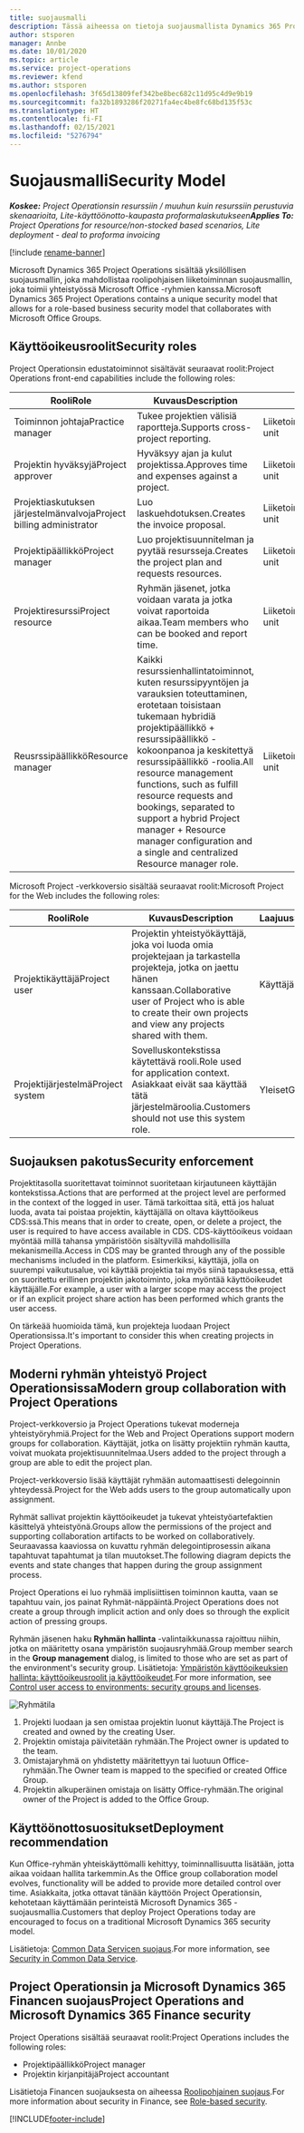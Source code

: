 ```yaml
---
title: suojausmalli
description: Tässä aiheessa on tietoja suojausmallista Dynamics 365 Project Operationsissa.
author: stsporen
manager: Annbe
ms.date: 10/01/2020
ms.topic: article
ms.service: project-operations
ms.reviewer: kfend
ms.author: stsporen
ms.openlocfilehash: 3f65d13809fef342be8bec682c11d95c4d9e9b19
ms.sourcegitcommit: fa32b1893286f20271fa4ec4be8fc68bd135f53c
ms.translationtype: HT
ms.contentlocale: fi-FI
ms.lasthandoff: 02/15/2021
ms.locfileid: "5276794"
---
```

# <a name="security-model"></a><span data-ttu-id="8d24d-103">Suojausmalli</span><span class="sxs-lookup"><span data-stu-id="8d24d-103">Security Model</span></span>

<span data-ttu-id="8d24d-104">_**Koskee:** Project Operationsin resurssiin / muuhun kuin resurssiin perustuvia skenaarioita, Lite-käyttöönotto-kaupasta proformalaskutukseen_</span><span class="sxs-lookup"><span data-stu-id="8d24d-104">_**Applies To:** Project Operations for resource/non-stocked based scenarios, Lite deployment - deal to proforma invoicing_</span></span>

[!include [rename-banner](~/includes/cc-data-platform-banner.md)]

<span data-ttu-id="8d24d-105">Microsoft Dynamics 365 Project Operations sisältää yksilöllisen suojausmallin, joka mahdollistaa roolipohjaisen liiketoiminnan suojausmallin, joka toimii yhteistyössä Microsoft Office -ryhmien kanssa.</span><span class="sxs-lookup"><span data-stu-id="8d24d-105">Microsoft Dynamics 365 Project Operations contains a unique security model that allows for a role-based business security model that collaborates with Microsoft Office Groups.</span></span> 


## <a name="security-roles"></a><span data-ttu-id="8d24d-106">Käyttöoikeusroolit</span><span class="sxs-lookup"><span data-stu-id="8d24d-106">Security roles</span></span>
<span data-ttu-id="8d24d-107">Project Operationsin edustatoiminnot sisältävät seuraavat roolit:</span><span class="sxs-lookup"><span data-stu-id="8d24d-107">Project Operations front-end capabilities include the following roles:</span></span>

| <span data-ttu-id="8d24d-108">Rooli</span><span class="sxs-lookup"><span data-stu-id="8d24d-108">Role</span></span>                          | <span data-ttu-id="8d24d-109">Kuvaus</span><span class="sxs-lookup"><span data-stu-id="8d24d-109">Description</span></span>                                                                                                                                                                 | <span data-ttu-id="8d24d-110">Laajuus</span><span class="sxs-lookup"><span data-stu-id="8d24d-110">Scope</span></span> |
|-------------------------------|-----------------------------------------------------------------------------------------------------------------------------------------------------------------------------|------|
| <span data-ttu-id="8d24d-111">Toiminnon johtaja</span><span class="sxs-lookup"><span data-stu-id="8d24d-111">Practice manager</span></span>              | <span data-ttu-id="8d24d-112">Tukee projektien välisiä raportteja.</span><span class="sxs-lookup"><span data-stu-id="8d24d-112">Supports cross-project reporting.</span></span>                                                                                                            | <span data-ttu-id="8d24d-113">Liiketoimintayksikkö</span><span class="sxs-lookup"><span data-stu-id="8d24d-113">Business unit</span></span>              |
| <span data-ttu-id="8d24d-114">Projektin hyväksyjä</span><span class="sxs-lookup"><span data-stu-id="8d24d-114">Project approver</span></span>              | <span data-ttu-id="8d24d-115">Hyväksyy ajan ja kulut projektissa.</span><span class="sxs-lookup"><span data-stu-id="8d24d-115">Approves time and expenses against a project.</span></span>                                                                                                                              | <span data-ttu-id="8d24d-116">Liiketoimintayksikkö</span><span class="sxs-lookup"><span data-stu-id="8d24d-116">Business unit</span></span> |
| <span data-ttu-id="8d24d-117">Projektiaskutuksen järjestelmänvalvoja</span><span class="sxs-lookup"><span data-stu-id="8d24d-117">Project billing administrator</span></span> | <span data-ttu-id="8d24d-118">Luo laskuehdotuksen.</span><span class="sxs-lookup"><span data-stu-id="8d24d-118">Creates the invoice proposal.</span></span>                                                                                                                                                 | <span data-ttu-id="8d24d-119">Liiketoimintayksikkö</span><span class="sxs-lookup"><span data-stu-id="8d24d-119">Business unit</span></span> |
| <span data-ttu-id="8d24d-120">Projektipäällikkö</span><span class="sxs-lookup"><span data-stu-id="8d24d-120">Project manager</span></span>               | <span data-ttu-id="8d24d-121">Luo projektisuunnitelman ja pyytää resursseja.</span><span class="sxs-lookup"><span data-stu-id="8d24d-121">Creates the project plan and requests resources.</span></span>                                                                                                                              | <span data-ttu-id="8d24d-122">Liiketoimintayksikkö</span><span class="sxs-lookup"><span data-stu-id="8d24d-122">Business unit</span></span> |
| <span data-ttu-id="8d24d-123">Projektiresurssi</span><span class="sxs-lookup"><span data-stu-id="8d24d-123">Project resource</span></span>              | <span data-ttu-id="8d24d-124">Ryhmän jäsenet, jotka voidaan varata ja jotka voivat raportoida aikaa.</span><span class="sxs-lookup"><span data-stu-id="8d24d-124">Team members who can be booked and report time.</span></span>                                                                                                          | <span data-ttu-id="8d24d-125">Liiketoimintayksikkö</span><span class="sxs-lookup"><span data-stu-id="8d24d-125">Business unit</span></span>|
| <span data-ttu-id="8d24d-126">Reusrssipäällikkö</span><span class="sxs-lookup"><span data-stu-id="8d24d-126">Resource manager</span></span>              | <span data-ttu-id="8d24d-127">Kaikki resurssienhallintatoiminnot, kuten resurssipyyntöjen ja varauksien toteuttaminen, erotetaan toisistaan tukemaan hybridiä projektipäällikkö + resurssipäällikkö -kokoonpanoa ja keskitettyä resurssipäällikkö -roolia.</span><span class="sxs-lookup"><span data-stu-id="8d24d-127">All resource management functions, such as fulfill resource requests and bookings, separated to support a hybrid Project manager + Resource manager configuration and a single and centralized Resource manager role.</span></span> | <span data-ttu-id="8d24d-128">Liiketoimintayksikkö</span><span class="sxs-lookup"><span data-stu-id="8d24d-128">Business unit</span></span> |


<span data-ttu-id="8d24d-129">Microsoft Project -verkkoversio sisältää seuraavat roolit:</span><span class="sxs-lookup"><span data-stu-id="8d24d-129">Microsoft Project for the Web includes the following roles:</span></span>

| <span data-ttu-id="8d24d-130">Rooli</span><span class="sxs-lookup"><span data-stu-id="8d24d-130">Role</span></span>           | <span data-ttu-id="8d24d-131">Kuvaus</span><span class="sxs-lookup"><span data-stu-id="8d24d-131">Description</span></span>                                                                                                        | <span data-ttu-id="8d24d-132">Laajuus</span><span class="sxs-lookup"><span data-stu-id="8d24d-132">Scope</span></span>  |
|----------------|--------------------------------------------------------------------------------------------------------------------|--------|
| <span data-ttu-id="8d24d-133">Projektikäyttäjä</span><span class="sxs-lookup"><span data-stu-id="8d24d-133">Project user</span></span>   | <span data-ttu-id="8d24d-134">Projektin yhteistyökäyttäjä, joka voi luoda omia projektejaan ja tarkastella projekteja, jotka on jaettu hänen kanssaan.</span><span class="sxs-lookup"><span data-stu-id="8d24d-134">Collaborative user of Project   who is able to create their own projects and view any projects shared with   them.</span></span> | <span data-ttu-id="8d24d-135">Käyttäjä</span><span class="sxs-lookup"><span data-stu-id="8d24d-135">User</span></span>   |
| <span data-ttu-id="8d24d-136">Projektijärjestelmä</span><span class="sxs-lookup"><span data-stu-id="8d24d-136">Project system</span></span> | <span data-ttu-id="8d24d-137">Sovelluskontekstissa käytettävä rooli.</span><span class="sxs-lookup"><span data-stu-id="8d24d-137">Role used for application   context.</span></span> <span data-ttu-id="8d24d-138">Asiakkaat eivät saa käyttää tätä järjestelmäroolia.</span><span class="sxs-lookup"><span data-stu-id="8d24d-138">Customers should not use this system role.</span></span>                                    | <span data-ttu-id="8d24d-139">Yleiset</span><span class="sxs-lookup"><span data-stu-id="8d24d-139">Global</span></span> |

## <a name="security-enforcement"></a><span data-ttu-id="8d24d-140">Suojauksen pakotus</span><span class="sxs-lookup"><span data-stu-id="8d24d-140">Security enforcement</span></span>
<span data-ttu-id="8d24d-141">Projektitasolla suoritettavat toiminnot suoritetaan kirjautuneen käyttäjän kontekstissa.</span><span class="sxs-lookup"><span data-stu-id="8d24d-141">Actions that are performed at the project level are performed in the context of the logged in user.</span></span> <span data-ttu-id="8d24d-142">Tämä tarkoittaa sitä, että jos haluat luoda, avata tai poistaa projektin, käyttäjällä on oltava käyttöoikeus CDS:ssä.</span><span class="sxs-lookup"><span data-stu-id="8d24d-142">This means that in order to create, open, or delete a project, the user is required to have access available in CDS.</span></span> <span data-ttu-id="8d24d-143">CDS-käyttöoikeus voidaan myöntää millä tahansa ympäristöön sisältyvillä mahdollisilla mekanismeilla.</span><span class="sxs-lookup"><span data-stu-id="8d24d-143">Access in CDS may be granted through any of the possible mechanisms included in the platform.</span></span> <span data-ttu-id="8d24d-144">Esimerkiksi, käyttäjä, jolla on suurempi vaikutusalue, voi käyttää projektia tai myös siinä tapauksessa, että on suoritettu erillinen projektin jakotoiminto, joka myöntää käyttöoikeudet käyttäjälle.</span><span class="sxs-lookup"><span data-stu-id="8d24d-144">For example, a user with a larger scope may access the project or if an explicit project share action has been performed which grants the user access.</span></span>

<span data-ttu-id="8d24d-145">On tärkeää huomioida tämä, kun projekteja luodaan Project Operationsissa.</span><span class="sxs-lookup"><span data-stu-id="8d24d-145">It's important to consider this when creating projects in Project Operations.</span></span>

## <a name="modern-group-collaboration-with-project-operations"></a><span data-ttu-id="8d24d-146">Moderni ryhmän yhteistyö Project Operationsissa</span><span class="sxs-lookup"><span data-stu-id="8d24d-146">Modern group collaboration with Project Operations</span></span>
<span data-ttu-id="8d24d-147">Project-verkkoversio ja Project Operations tukevat moderneja yhteistyöryhmiä.</span><span class="sxs-lookup"><span data-stu-id="8d24d-147">Project for the Web and Project Operations support modern groups for collaboration.</span></span> <span data-ttu-id="8d24d-148">Käyttäjät, jotka on lisätty projektiin ryhmän kautta, voivat muokata projektisuunnitelmaa.</span><span class="sxs-lookup"><span data-stu-id="8d24d-148">Users added to the project through a group are able to edit the project plan.</span></span>

<span data-ttu-id="8d24d-149">Project-verkkoversio lisää käyttäjät ryhmään automaattisesti delegoinnin yhteydessä.</span><span class="sxs-lookup"><span data-stu-id="8d24d-149">Project for the Web adds users to the group automatically upon assignment.</span></span>

<span data-ttu-id="8d24d-150">Ryhmät sallivat projektin käyttöoikeudet ja tukevat yhteistyöartefaktien käsittelyä yhteistyönä.</span><span class="sxs-lookup"><span data-stu-id="8d24d-150">Groups allow the permissions of the project and supporting collaboration artifacts to be worked on collaboratively.</span></span> <span data-ttu-id="8d24d-151">Seuraavassa kaaviossa on kuvattu ryhmän delegointiprosessin aikana tapahtuvat tapahtumat ja tilan muutokset.</span><span class="sxs-lookup"><span data-stu-id="8d24d-151">The following diagram depicts the events and state changes that happen during the group assignment process.</span></span>

<span data-ttu-id="8d24d-152">Project Operations ei luo ryhmää implisiittisen toiminnon kautta, vaan se tapahtuu vain, jos painat Ryhmät-näppäintä.</span><span class="sxs-lookup"><span data-stu-id="8d24d-152">Project Operations does not create a group through implicit action and only does so through the explicit action of pressing groups.</span></span>

<span data-ttu-id="8d24d-153">Ryhmän jäsenen haku **Ryhmän hallinta** -valintaikkunassa rajoittuu niihin, jotka on määritetty osana ympäristön suojausryhmää.</span><span class="sxs-lookup"><span data-stu-id="8d24d-153">Group member search in the **Group management** dialog, is limited to those who are set as part of the environment's security group.</span></span> <span data-ttu-id="8d24d-154">Lisätietoja: [Ympäristön käyttöoikeuksien hallinta: käyttöoikeusroolit ja käyttöoikeudet](https://docs.microsoft.com/power-platform/admin/control-user-access).</span><span class="sxs-lookup"><span data-stu-id="8d24d-154">For more information, see [Control user access to environments: security groups and licenses](https://docs.microsoft.com/power-platform/admin/control-user-access).</span></span>

![Ryhmätila](./media/groupsmode.png)

1. <span data-ttu-id="8d24d-156">Projekti luodaan ja sen omistaa projektin luonut käyttäjä.</span><span class="sxs-lookup"><span data-stu-id="8d24d-156">The Project is created and owned by the creating User.</span></span>
2. <span data-ttu-id="8d24d-157">Projektin omistaja päivitetään ryhmään.</span><span class="sxs-lookup"><span data-stu-id="8d24d-157">The Project owner is updated to the team.</span></span>
3. <span data-ttu-id="8d24d-158">Omistajaryhmä on yhdistetty määritettyyn tai luotuun Office-ryhmään.</span><span class="sxs-lookup"><span data-stu-id="8d24d-158">The Owner team is mapped to the specified or created Office Group.</span></span>
4. <span data-ttu-id="8d24d-159">Projektin alkuperäinen omistaja on lisätty Office-ryhmään.</span><span class="sxs-lookup"><span data-stu-id="8d24d-159">The original owner of the Project is added to the Office Group.</span></span>

## <a name="deployment-recommendation"></a><span data-ttu-id="8d24d-160">Käyttöönottosuositukset</span><span class="sxs-lookup"><span data-stu-id="8d24d-160">Deployment recommendation</span></span>
<span data-ttu-id="8d24d-161">Kun Office-ryhmän yhteiskäyttömalli kehittyy, toiminnallisuutta lisätään, jotta aikaa voidaan hallita tarkemmin.</span><span class="sxs-lookup"><span data-stu-id="8d24d-161">As the Office group collaboration model evolves, functionality will be added to provide more detailed control over time.</span></span> <span data-ttu-id="8d24d-162">Asiakkaita, jotka ottavat tänään käyttöön Project Operationsin, kehotetaan käyttämään perinteistä Microsoft Dynamics 365 -suojausmallia.</span><span class="sxs-lookup"><span data-stu-id="8d24d-162">Customers that deploy Project Operations today are encouraged to focus on a traditional Microsoft Dynamics 365 security model.</span></span>

<span data-ttu-id="8d24d-163">Lisätietoja: [Common Data Servicen suojaus](https://docs.microsoft.com/power-platform/admin/wp-security).</span><span class="sxs-lookup"><span data-stu-id="8d24d-163">For more information, see [Security in Common Data Service](https://docs.microsoft.com/power-platform/admin/wp-security).</span></span>

## <a name="project-operations-and-microsoft-dynamics-365-finance-security"></a><span data-ttu-id="8d24d-164">Project Operationsin ja Microsoft Dynamics 365 Financen suojaus</span><span class="sxs-lookup"><span data-stu-id="8d24d-164">Project Operations and Microsoft Dynamics 365 Finance security</span></span>
<span data-ttu-id="8d24d-165">Project Operations sisältää seuraavat roolit:</span><span class="sxs-lookup"><span data-stu-id="8d24d-165">Project Operations includes the following roles:</span></span>

- <span data-ttu-id="8d24d-166">Projektipäällikkö</span><span class="sxs-lookup"><span data-stu-id="8d24d-166">Project manager</span></span>
- <span data-ttu-id="8d24d-167">Projektin kirjanpitäjä</span><span class="sxs-lookup"><span data-stu-id="8d24d-167">Project accountant</span></span>

<span data-ttu-id="8d24d-168">Lisätietoja Financen suojauksesta on aiheessa [Roolipohjainen suojaus](https://docs.microsoft.com/dynamics365/fin-ops-core/dev-itpro/sysadmin/role-based-security).</span><span class="sxs-lookup"><span data-stu-id="8d24d-168">For more information about security in Finance, see [Role-based security](https://docs.microsoft.com/dynamics365/fin-ops-core/dev-itpro/sysadmin/role-based-security).</span></span>




[!INCLUDE[footer-include](../includes/footer-banner.md)]